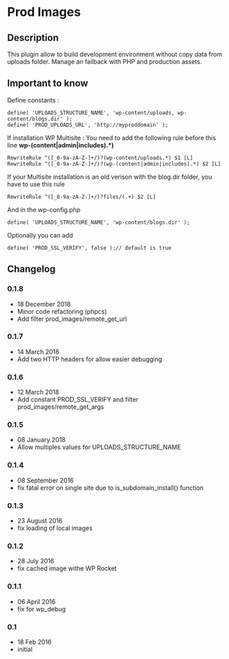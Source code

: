 # Prod Images #

## Description ##

This plugin allow to build development environment without copy data from uploads folder. Manage an failback with PHP and production assets.

## Important to know ##

Define constants :
```
define( 'UPLOADS_STRUCTURE_NAME', 'wp-content/uploads, wp-content/blogs.dir' );
define( 'PROD_UPLOADS_URL', 'http://myproddomain' );
```

If installation WP Multisite :
You need to add the following rule before this line **wp-(content|admin|includes).*)**
```
RewriteRule ^([_0-9a-zA-Z-]+/)?(wp-content/uploads.*) $1 [L]
RewriteRule ^([_0-9a-zA-Z-]+/)?(wp-(content|admin|includes).*) $2 [L]
```

If your Multisite installation is an old verison with the blog.dir folder, you have to use this rule
```
RewriteRule ^([_0-9a-zA-Z-]+/)?files/(.+) $2 [L]
```

And in the wp-config.php
```
define( 'UPLOADS_STRUCTURE_NAME', 'wp-content/blogs.dir' );
```

Optionally you can add 
```
define( 'PROD_SSL_VERIFY', false );// default is true
```

## Changelog ##

### 0.1.8
* 18 December 2018
* Minor code refactoring (phpcs)
* Add filter prod_images/remote_get_url

### 0.1.7
* 14 March 2018
* Add two HTTP headers for allow easier debugging

### 0.1.6
* 12 March 2018
* Add constant PROD_SSL_VERIFY and filter prod_images/remote_get_args

### 0.1.5
* 08 January 2018
* Allow multiples values for UPLOADS_STRUCTURE_NAME 

### 0.1.4
* 08 September 2016
* fix fatal error on single site due to is_subdomain_install() function

### 0.1.3
* 23 August 2016
* fix loading of local images

### 0.1.2
* 28 July 2016
* fix cached image withe WP Rocket

### 0.1.1
* 06 April 2016
* fix for wp_debug

### 0.1
* 18 Feb 2016
* initial

